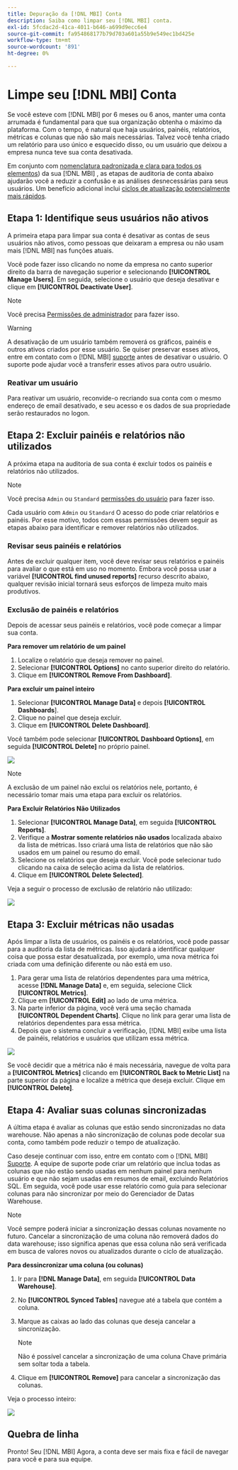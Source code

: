 ```yaml
---
title: Depuração da [!DNL MBI] Conta
description: Saiba como limpar seu [!DNL MBI] conta.
exl-id: 5fcdac2d-41ca-4011-b646-a699d9ecc6e4
source-git-commit: fa954868177b79d703a601a55b9e549ec1bd425e
workflow-type: tm+mt
source-wordcount: '891'
ht-degree: 0%

---
```


# Limpe seu [!DNL MBI] Conta

Se você esteve com [!DNL MBI] por 6 meses ou 6 anos, manter uma conta arrumada é fundamental para que sua organização obtenha o máximo da plataforma. Com o tempo, é natural que haja usuários, painéis, relatórios, métricas e colunas que não são mais necessárias. Talvez você tenha criado um relatório para uso único e esquecido disso, ou um usuário que deixou a empresa nunca teve sua conta desativada.

Em conjunto com [nomenclatura padronizada e clara para todos os elementos](../best-practices/naming-elements.md)) da sua [!DNL MBI] , as etapas de auditoria de conta abaixo ajudarão você a reduzir a confusão e as análises desnecessárias para seus usuários. Um benefício adicional inclui [ciclos de atualização potencialmente mais rápidos](../best-practices/reduce-update-cycle-time.md).

## Etapa 1: Identifique seus usuários não ativos

A primeira etapa para limpar sua conta é desativar as contas de seus usuários não ativos, como pessoas que deixaram a empresa ou não usam mais [!DNL MBI] nas funções atuais.

Você pode fazer isso clicando no nome da empresa no canto superior direito da barra de navegação superior e selecionando **[!UICONTROL Manage Users]**. Em seguida, selecione o usuário que deseja desativar e clique em **[!UICONTROL Deactivate User]**.

>[!NOTE]
>
>Você precisa [Permissões de administrador](../administrator/user-management/user-management.md) para fazer isso.

>[!WARNING]
>
>A desativação de um usuário também removerá os gráficos, painéis e outros ativos criados por esse usuário. Se quiser preservar esses ativos, entre em contato com o [!DNL MBI] [suporte](../guide-overview.md) antes de desativar o usuário. O suporte pode ajudar você a transferir esses ativos para outro usuário.

### Reativar um usuário

Para reativar um usuário, reconvide-o recriando sua conta com o mesmo endereço de email desativado, e seu acesso e os dados de sua propriedade serão restaurados no logon.

## Etapa 2: Excluir painéis e relatórios não utilizados

A próxima etapa na auditoria de sua conta é excluir todos os painéis e relatórios não utilizados.

>[!NOTE]
>
>Você precisa `Admin` ou `Standard` [permissões do usuário](../administrator/user-management/user-management.md) para fazer isso.

Cada usuário com `Admin` ou `Standard` O acesso do pode criar relatórios e painéis. Por esse motivo, todos com essas permissões devem seguir as etapas abaixo para identificar e remover relatórios não utilizados.

### Revisar seus painéis e relatórios

Antes de excluir qualquer item, você deve revisar seus relatórios e painéis para avaliar o que está em uso no momento. Embora você possa usar a variável **[!UICONTROL find unused reports]** recurso descrito abaixo, qualquer revisão inicial tornará seus esforços de limpeza muito mais produtivos.

### Exclusão de painéis e relatórios

Depois de acessar seus painéis e relatórios, você pode começar a limpar sua conta.

**Para remover um relatório de um painel**

1. Localize o relatório que deseja remover no painel.
1. Selecionar **[!UICONTROL Options]** no canto superior direito do relatório.
1. Clique em **[!UICONTROL Remove From Dashboard]**.

**Para excluir um painel inteiro**

1. Selecionar **[!UICONTROL Manage Data]** e depois **[!UICONTROL Dashboards**].
1. Clique no painel que deseja excluir.
1. Clique em **[!UICONTROL Delete Dashboard]**.

Você também pode selecionar **[!UICONTROL Dashboard Options]**, em seguida **[!UICONTROL Delete]** no próprio painel.

![](../../mbi/assets/Delete_from_dashboard.png)

>[!NOTE]
>
>A exclusão de um painel não exclui os relatórios nele, portanto, é necessário tomar mais uma etapa para excluir os relatórios.

**Para Excluir Relatórios Não Utilizados**

1. Selecionar **[!UICONTROL Manage Data]**, em seguida **[!UICONTROL Reports]**.
1. Verifique a **Mostrar somente relatórios não usados** localizada abaixo da lista de métricas. Isso criará uma lista de relatórios que não são usados em um painel ou resumo do email.
1. Selecione os relatórios que deseja excluir. Você pode selecionar tudo clicando na caixa de seleção acima da lista de relatórios.
1. Clique em **[!UICONTROL Delete Selected]**.

Veja a seguir o processo de exclusão de relatório não utilizado:

![](../../mbi/assets/unused_reports.png)

## Etapa 3: Excluir métricas não usadas

Após limpar a lista de usuários, os painéis e os relatórios, você pode passar para a auditoria da lista de métricas. Isso ajudará a identificar qualquer coisa que possa estar desatualizada, por exemplo, uma nova métrica foi criada com uma definição diferente ou não está em uso.

1. Para gerar uma lista de relatórios dependentes para uma métrica, acesse **[!DNL Manage Data]** e, em seguida, selecione Click **[!UICONTROL Metrics]**.
1. Clique em **[!UICONTROL Edit]** ao lado de uma métrica.
1. Na parte inferior da página, você verá uma seção chamada **[!UICONTROL Dependent Charts]**. Clique no link para gerar uma lista de relatórios dependentes para essa métrica.
1. Depois que o sistema concluir a verificação, [!DNL MBI] exibe uma lista de painéis, relatórios e usuários que utilizam essa métrica.

![](../../mbi/assets/report_dependecies.png)

Se você decidir que a métrica não é mais necessária, navegue de volta para a **[!UICONTROL Metrics]** clicando em **[!UICONTROL Back to Metric List]** na parte superior da página e localize a métrica que deseja excluir. Clique em **[!UICONTROL Delete]**.

## Etapa 4: Avaliar suas colunas sincronizadas

A última etapa é avaliar as colunas que estão sendo sincronizadas no data warehouse. Não apenas a não sincronização de colunas pode decolar sua conta, como também pode reduzir o tempo de atualização.

Caso deseje continuar com isso, entre em contato com o [!DNL MBI] [Suporte](../guide-overview.md). A equipe de suporte pode criar um relatório que inclua todas as colunas que não estão sendo usadas em nenhum painel para nenhum usuário e que não sejam usadas em resumos de email, excluindo Relatórios SQL. Em seguida, você pode usar esse relatório como guia para selecionar colunas para não sincronizar por meio do Gerenciador de Datas Warehouse.

>[!NOTE]
>
>Você sempre poderá iniciar a sincronização dessas colunas novamente no futuro. Cancelar a sincronização de uma coluna não removerá dados do data warehouse; isso significa apenas que essa coluna não será verificada em busca de valores novos ou atualizados durante o ciclo de atualização.

**Para dessincronizar uma coluna (ou colunas)**

1. Ir para **[!DNL Manage Data]**, em seguida **[!UICONTROL Data Warehouse]**.
1. No **[!UICONTROL Synced Tables]** navegue até a tabela que contém a coluna.
1. Marque as caixas ao lado das colunas que deseja cancelar a sincronização.
   >[!NOTE]
   >
   >Não é possível cancelar a sincronização de uma coluna Chave primária sem soltar toda a tabela.

1. Clique em **[!UICONTROL Remove]** para cancelar a sincronização das colunas.

Veja o processo inteiro:

![](../../mbi/assets/drop_column.png)

## Quebra de linha

Pronto! Seu [!DNL MBI] Agora, a conta deve ser mais fixa e fácil de navegar para você e para sua equipe.
